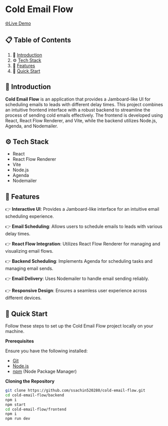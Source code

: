 # Cold Email Flow

<a href="https://cold-email-flow.vercel.app/">🌐Live Demo</a>

## 📋 Table of Contents

1. 🤖 [Introduction](#introduction)
2. ⚙️ [Tech Stack](#tech-stack)
3. 🔋 [Features](#features)
4. 🤸 [Quick Start](#quick-start)

## <a name="introduction">🤖 Introduction</a>

**Cold Email Flow** is an application that provides a Jamboard-like UI for scheduling emails to leads with different delay times. This project combines an intuitive frontend interface with a robust backend to streamline the process of sending cold emails effectively. The frontend is developed using React, React Flow Renderer, and Vite, while the backend utilizes Node.js, Agenda, and Nodemailer.

## <a name="tech-stack">⚙️ Tech Stack</a>

- React
- React Flow Renderer
- Vite
- Node.js
- Agenda
- Nodemailer

## <a name="features">🔋 Features</a>

👉 **Interactive UI**: Provides a Jamboard-like interface for an intuitive email scheduling experience.

👉 **Email Scheduling**: Allows users to schedule emails to leads with various delay times.

👉 **React Flow Integration**: Utilizes React Flow Renderer for managing and visualizing email flows.

👉 **Backend Scheduling**: Implements Agenda for scheduling tasks and managing email sends.

👉 **Email Delivery**: Uses Nodemailer to handle email sending reliably.

👉 **Responsive Design**: Ensures a seamless user experience across different devices.

## <a name="quick-start">🤸 Quick Start</a>

Follow these steps to set up the Cold Email Flow project locally on your machine.

**Prerequisites**

Ensure you have the following installed:

- [Git](https://git-scm.com/)
- [Node.js](https://nodejs.org/en)
- [npm](https://www.npmjs.com/) (Node Package Manager)

**Cloning the Repository**

```bash
git clone https://github.com/ssachin520280/cold-email-flow.git
cd cold-email-flow/backend
npm i
npm start
cd cold-email-flow/frontend
npm i
npm run dev
```

